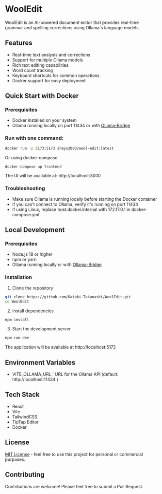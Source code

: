 # WoolEdit

WoolEdit is an AI-powered document editor that provides real-time grammar and spelling corrections using Ollama's language models.

## Features

- Real-time text analysis and corrections
- Support for multiple Ollama models
- Rich text editing capabilities
- Word count tracking
- Keyboard shortcuts for common operations
- Docker support for easy deployment

## Quick Start with Docker

### Prerequisites
- Docker installed on your system
- Ollama running locally on port 11434 or with [Ollama-Bridge](https://github.com/Kataki-Takanashi/ollama-bridge)

### Run with one command:
```bash
docker run -p 5173:5173 sheys2003/wool-edit:latest
```

Or using docker-compose:

```bash
docker-compose up frontend
```

The UI will be available at: http://localhost:3000

### Troubleshooting
- Make sure Ollama is running locally before starting the Docker container
- If you can't connect to Ollama, verify it's running on port 11434
- If using Linux, replace host.docker.internal with 172.17.0.1 in docker-compose.yml


## Local Development

### Prerequisites

- Node.js 18 or higher
- npm or yarn
- Ollama running locally or with [Ollama-Bridge](https://github.com/Kataki-Takanashi/ollama-bridge)

### Installation

1. Clone the repository
```bash
git clone https://github.com/Kataki-Takanashi/WoolEdit.git
cd WoolEdit
```

2. Install dependencies
```bash
npm install
 ```

3. Start the development server
```bash
npm run dev
 ```

The application will be available at http://localhost:5173

## Environment Variables
- VITE_OLLAMA_URL : URL for the Ollama API (default: http://localhost:11434 )

## Tech Stack
- React
- Vite
- TailwindCSS
- TipTap Editor
- Docker

## License
[MIT License](LICENSE) - feel free to use this project for personal or commercial purposes.

## Contributing
Contributions are welcome! Please feel free to submit a Pull Request.